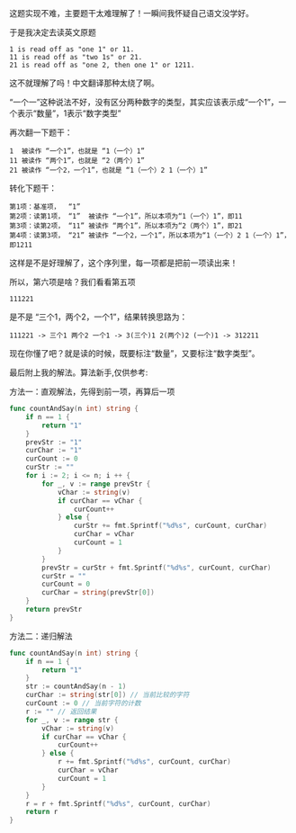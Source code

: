 这题实现不难，主要题干太难理解了！一瞬间我怀疑自己语文没学好。

于是我决定去读英文原题

```
1 is read off as "one 1" or 11.
11 is read off as "two 1s" or 21.
21 is read off as "one 2, then one 1" or 1211.
```

这不就理解了吗！中文翻译那种太绕了啊。

“一个一”这种说法不好，没有区分两种数字的类型，其实应该表示成“一个1”，一个表示“数量”，1表示“数字类型”

再次翻一下题干：
```
1  被读作 “一个1”，也就是 “1（一个）1”
11 被读作 “两个1”，也就是 “2（两个）1”
21 被读作 “一个2，一个1”，也就是 “1（一个）2 1（一个）1”
```
转化下题干：
```
第1项：基准项，  “1”
第2项：读第1项， “1”  被读作 “一个1”，所以本项为“1（一个）1”，即11
第3项：读第2项， “11” 被读作 “两个1”，所以本项为“2（两个）1”，即21
第4项：读第3项， “21” 被读作 “一个2，一个1”，所以本项为“1（一个）2 1（一个）1”，即1211
```
这样是不是好理解了，这个序列里，每一项都是把前一项读出来！

所以，第六项是啥？我们看看第五项
```
111221
```
是不是 “三个1，两个2，一个1”，结果转换思路为：
```
111221 -> 三个1 两个2 一个1 -> 3(三个)1 2(两个)2 (一个)1 -> 312211
```

现在你懂了吧？就是读的时候，既要标注“数量”，又要标注“数字类型”。

最后附上我的解法。算法新手,仅供参考:

方法一：直观解法，先得到前一项，再算后一项
```go []
func countAndSay(n int) string {
	if n == 1 {
		return "1"
	}
	prevStr := "1"
	curChar := "1"
	curCount := 0
	curStr := ""
	for i := 2; i <= n; i ++ {
		for _, v := range prevStr {
			vChar := string(v)
			if curChar == vChar {
				curCount++
			} else {
				curStr += fmt.Sprintf("%d%s", curCount, curChar)
				curChar = vChar
				curCount = 1
			}
		}
		prevStr = curStr + fmt.Sprintf("%d%s", curCount, curChar)
		curStr = ""
		curCount = 0
		curChar = string(prevStr[0])
	}
	return prevStr
}
```

方法二：递归解法
```go []
func countAndSay(n int) string {
	if n == 1 {
		return "1"
	}
	str := countAndSay(n - 1)
	curChar := string(str[0]) // 当前比较的字符
	curCount := 0 // 当前字符的计数
	r := "" // 返回结果
	for _, v := range str {
		vChar := string(v)
		if curChar == vChar {
			curCount++
		} else {
			r += fmt.Sprintf("%d%s", curCount, curChar)
			curChar = vChar
			curCount = 1
		}
	}
	r = r + fmt.Sprintf("%d%s", curCount, curChar)
	return r
}
```